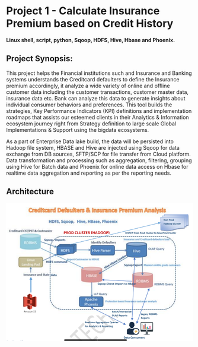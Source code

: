 # Project 1 - Calculate Insurance Premium based on Credit History

**Linux shell, script, python, Sqoop, HDFS, Hive, Hbase and Phoenix.**

## Project Synopsis:

This project helps the Financial institutions such and Insurance and Banking systems understands the
Creditcard defaulters to define the Insurance premium accordingly, it analyze a wide variety of online
and offline customer data including the customer transactions, customer master data, insurance data
etc. Bank can analyze this data to generate insights about individual consumer behaviors and
preferences. This tool builds the strategies, Key Performance Indicators (KPI) definitions and
implementation roadmaps that assists our esteemed clients in their Analytics & Information ecosystem
journey right from Strategy definition to large scale Global Implementations & Support using the bigdata
ecosystems.

As a part of Enterprise Data lake build, the data will be persisted into Hadoop file system, HBASE and
Hive are injected using Sqoop for data exchange from DB sources, SFTP/SCP for file transfer from Cloud
platform. Data transformation and processing such as aggregation, filtering, grouping using Hive for
Batch data and Phoenix for online data access on Hbase for realtime data aggregation and reporting as
per the reporting needs.

## Architecture

![Project Architecture](resources/images/Project-01_Architecture.png)

